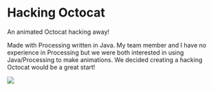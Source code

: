 # Hacking Octocat

An animated Octocat hacking away!

Made with Processing written in Java.
My team member and I have no experience in Processing but we were both
interested in using Java/Processing to make animations. We decided creating 
a hacking Octocat would be a great start!

![](https://giphy.com/embed/XFpMOLWKP8LsOMO6Uq)
